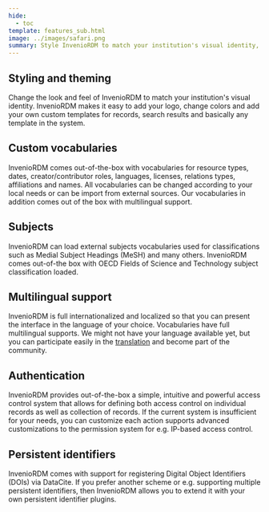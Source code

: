```yaml
---
hide:
  - toc
template: features_sub.html
image: ../images/safari.png
summary: Style InvenioRDM to match your institution's visual identity, use your favorite vocabularies, integrate with your authentication system and use your preferred persistent identifiers.
---
```


## Styling and theming

Change the look and feel of InvenioRDM to match your institution's visual identity. InvenioRDM makes it easy to add your logo, change colors and add your own custom templates for records, search results and basically any template in the system.

## Custom vocabularies

InvenioRDM comes out-of-the-box with vocabularies for resource types, dates, creator/contributor roles, languages, licenses, relations types, affiliations and names. All vocabularies can be changed according to your local needs or can be import from external sources. Our vocabularies in addition comes out of the box with multilingual support.

## Subjects

InvenioRDM can load external subjects vocabularies used for classifications such as Medial Subject Headings (MeSH) and many others. InvenioRDM comes out-of-the box with OECD Fields of Science and Technology subject classification loaded.

## Multilingual support

InvenioRDM is full internationalized and localized so that you can present the interface in the language of your choice. Vocabularies have full multilingual supports. We might not have your language available yet, but you can participate easily in the [translation](../contribute/translators-guide.md) and become part of the community.

## Authentication

InvenioRDM provides out-of-the-box a simple, intuitive and powerful access control system that allows for defining both access control on individual records as well as collection of records. If the current system
is insufficient for your needs, you can customize each action
supports advanced customizations to the permission system for e.g. IP-based access control.

## Persistent identifiers

InvenioRDM comes with support for registering Digital Object Identifiers (DOIs) via DataCite. If you prefer another scheme or e.g. supporting multiple persistent identifiers, then InvenioRDM allows you to extend it with your own persistent identifier plugins.
